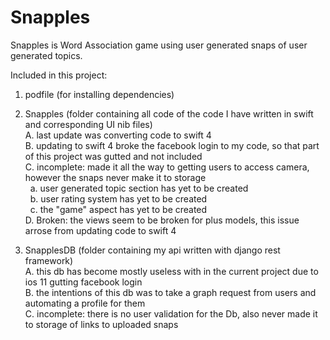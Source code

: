 ﻿# Snapples
Snapples is Word Association game using user generated snaps of user generated topics.

Included in this project:
  1. podfile (for installing dependencies)
  
  2. Snapples (folder containing all code of the code I have written in swift and corresponding UI nib files)<br />
    A. last update was converting code to swift 4<br />
    B. updating to swift 4 broke the facebook login to my code,  so that part of this project was gutted and not included<br />
    C. incomplete: made it all the way to getting users to access camera,  however the snaps never make it to storage<br />
      &nbsp;&nbsp;a.  user generated topic section has yet to be created<br />
      &nbsp;&nbsp;b.  user rating system has yet to be created<br />
      &nbsp;&nbsp;c.  the "game" aspect has yet to be created<br />
    D. Broken: the views seem to be broken for plus models,  this issue arrose from updating code to swift 4<br />
    
  3. SnapplesDB (folder containing my api written with django rest framework)<br />
    A. this db has become mostly useless with in the current project due to ios 11 gutting facebook login<br />
    B. the intentions of this db was to take a graph request from users and automating a profile for them<br />
    C. incomplete: there is no user validation for the Db, also never made it to storage of links to uploaded snaps<br />
    








